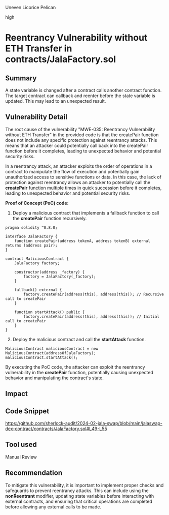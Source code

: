 Uneven Licorice Pelican

high

# Reentrancy Vulnerability without ETH Transfer in contracts/JalaFactory.sol

## Summary
A state variable is changed after a contract calls another contract function. The target contract can callback and reenter before the state variable is updated. This may lead to an unexpected result.

## Vulnerability Detail
The root cause of the vulnerability "MWE-035: Reentrancy Vulnerability without ETH Transfer" in the provided code is that the createPair function does not include any specific protection against reentrancy attacks. This means that an attacker could potentially call back into the createPair function before it completes, leading to unexpected behavior and potential security risks.

In a reentrancy attack, an attacker exploits the order of operations in a contract to manipulate the flow of execution and potentially gain unauthorized access to sensitive functions or data. In this case, the lack of protection against reentrancy allows an attacker to potentially call the **createPair** function multiple times in quick succession before it completes, leading to unexpected behavior and potential security risks.

**Proof of Concept (PoC) code:**

1. Deploy a malicious contract that implements a fallback function to call the **createPair** function recursively.

```solidity
pragma solidity ^0.8.0;

interface JalaFactory {
    function createPair(address tokenA, address tokenB) external returns (address pair);
}

contract MaliciousContract {
    JalaFactory factory;

    constructor(address _factory) {
        factory = JalaFactory(_factory);
    }

    fallback() external {
        factory.createPair(address(this), address(this)); // Recursive call to createPair
    }

    function startAttack() public {
        factory.createPair(address(this), address(this)); // Initial call to createPair
    }
}
```

2. Deploy the malicious contract and call the **startAttack** function.

```solidity
MaliciousContract maliciousContract = new MaliciousContract(addressOfJalaFactory);
maliciousContract.startAttack();
```
By executing the PoC code, the attacker can exploit the reentrancy vulnerability in the **createPair** function, potentially causing unexpected behavior and manipulating the contract's state.

## Impact

## Code Snippet
https://github.com/sherlock-audit/2024-02-jala-swap/blob/main/jalaswap-dex-contract/contracts/JalaFactory.sol#L49-L55
## Tool used

Manual Review

## Recommendation
To mitigate this vulnerability, it is important to implement proper checks and safeguards to prevent reentrancy attacks. This can include using the **nonReentrant** modifier, updating state variables before interacting with external contracts, and ensuring that critical operations are completed before allowing any external calls to be made.
